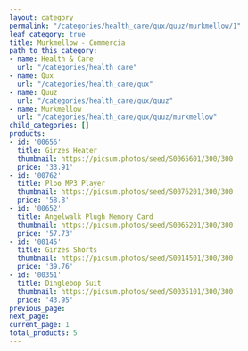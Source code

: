 ```yaml
---
layout: category
permalink: "/categories/health_care/qux/quuz/murkmellow/1"
leaf_category: true
title: Murkmellow - Commercia
path_to_this_category:
- name: Health & Care
  url: "/categories/health_care"
- name: Qux
  url: "/categories/health_care/qux"
- name: Quuz
  url: "/categories/health_care/qux/quuz"
- name: Murkmellow
  url: "/categories/health_care/qux/quuz/murkmellow"
child_categories: []
products:
- id: '00656'
  title: Girzes Heater
  thumbnail: https://picsum.photos/seed/S0065601/300/300
  price: '33.91'
- id: '00762'
  title: Ploo MP3 Player
  thumbnail: https://picsum.photos/seed/S0076201/300/300
  price: '58.8'
- id: '00652'
  title: Angelwalk Plugh Memory Card
  thumbnail: https://picsum.photos/seed/S0065201/300/300
  price: '57.73'
- id: '00145'
  title: Girzes Shorts
  thumbnail: https://picsum.photos/seed/S0014501/300/300
  price: '39.76'
- id: '00351'
  title: Dinglebop Suit
  thumbnail: https://picsum.photos/seed/S0035101/300/300
  price: '43.95'
previous_page: 
next_page: 
current_page: 1
total_products: 5
---
```

